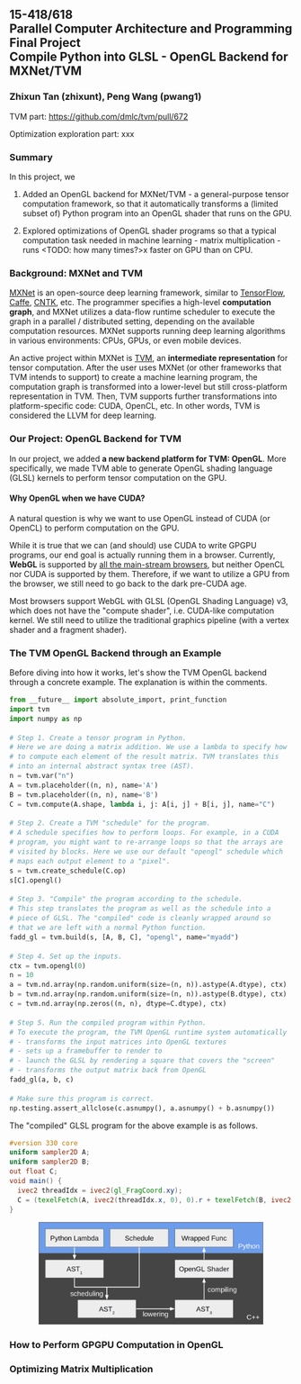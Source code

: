 ## 15-418/618 <br/>Parallel Computer Architecture and Programming <br/>Final Project<br/>Compile Python into GLSL - OpenGL Backend for MXNet/TVM

### Zhixun Tan (zhixunt), Peng Wang (pwang1)

TVM part: https://github.com/dmlc/tvm/pull/672

Optimization exploration part: xxx

### Summary

In this project, we

1) Added an OpenGL backend for MXNet/TVM - a general-purpose tensor computation framework, so that it automatically transforms a (limited subset of) Python program into an OpenGL shader that runs on the GPU.

2) Explored optimizations of OpenGL shader programs so that a typical computation task needed in machine learning - matrix multiplication - runs <TODO: how many times?>x faster on GPU than on CPU.

### Background: MXNet and TVM

[MXNet](https://github.com/apache/incubator-mxnet) is an open-source deep learning framework, similar to [TensorFlow](https://github.com/tensorflow/tensorflow), [Caffe](https://github.com/caffe2/caffe2), [CNTK](https://github.com/Microsoft/CNTK), etc. The programmer specifies a high-level **computation graph**, and MXNet utilizes a data-flow runtime scheduler to execute the graph in a parallel / distributed setting, depending on the available computation resources. MXNet supports running deep learning algorithms in various environments: CPUs, GPUs, or even mobile devices.

An active project within MXNet is [TVM](https://github.com/dmlc/tvm), an **intermediate representation** for tensor computation. After the user uses MXNet (or other frameworks that TVM intends to support) to create a machine learning program, the computation graph is transformed into a lower-level but still cross-platform representation in TVM. Then, TVM supports further transformations into platform-specific code: CUDA, OpenCL, etc. In other words, TVM is considered the LLVM for deep learning.

### Our Project: OpenGL Backend for TVM

In our project, we added **a new backend platform for TVM: OpenGL**. More specifically, we made TVM able to generate OpenGL shading language (GLSL) kernels to perform tensor computation on the GPU.

#### Why OpenGL when we have CUDA?

A natural question is why we want to use OpenGL instead of CUDA (or OpenCL) to perform computation on the GPU.

While it is true that we can (and should) use CUDA to write GPGPU programs, our end goal is actually running them in a browser. Currently, **WebGL** is supported by [all the main-stream browsers](https://caniuse.com/#feat=webgl2), but neither OpenCL nor CUDA is supported by them. Therefore, if we want to utilize a GPU from the browser, we still need to go back to the dark pre-CUDA age.

Most browsers support WebGL with GLSL (OpenGL Shading Language) v3, which does not have the "compute shader", i.e. CUDA-like computation kernel. We still need to utilize the traditional graphics pipeline (with a vertex shader and a fragment shader).

### The TVM OpenGL Backend through an Example

Before diving into how it works, let's show the TVM OpenGL backend through a concrete example. The explanation is within the comments.

```python
from __future__ import absolute_import, print_function
import tvm
import numpy as np

# Step 1. Create a tensor program in Python.
# Here we are doing a matrix addition. We use a lambda to specify how
# to compute each element of the result matrix. TVM translates this
# into an internal abstract syntax tree (AST).
n = tvm.var("n")
A = tvm.placeholder((n, n), name='A')
B = tvm.placeholder((n, n), name='B')
C = tvm.compute(A.shape, lambda i, j: A[i, j] + B[i, j], name="C")

# Step 2. Create a TVM "schedule" for the program.
# A schedule specifies how to perform loops. For example, in a CUDA
# program, you might want to re-arrange loops so that the arrays are
# visited by blocks. Here we use our default "opengl" schedule which
# maps each output element to a "pixel".
s = tvm.create_schedule(C.op)
s[C].opengl()

# Step 3. "Compile" the program according to the schedule.
# This step translates the program as well as the schedule into a
# piece of GLSL. The "compiled" code is cleanly wrapped around so
# that we are left with a normal Python function.
fadd_gl = tvm.build(s, [A, B, C], "opengl", name="myadd")

# Step 4. Set up the inputs.
ctx = tvm.opengl(0)
n = 10
a = tvm.nd.array(np.random.uniform(size=(n, n)).astype(A.dtype), ctx)
b = tvm.nd.array(np.random.uniform(size=(n, n)).astype(B.dtype), ctx)
c = tvm.nd.array(np.zeros((n, n), dtype=C.dtype), ctx)

# Step 5. Run the compiled program within Python.
# To execute the program, the TVM OpenGL runtime system automatically
# - transforms the input matrices into OpenGL textures
# - sets up a framebuffer to render to
# - launch the GLSL by rendering a square that covers the "screen"
# - transforms the output matrix back from OpenGL
fadd_gl(a, b, c)

# Make sure this program is correct.
np.testing.assert_allclose(c.asnumpy(), a.asnumpy() + b.asnumpy())
```

The "compiled" GLSL program for the above example is as follows.

```glsl
#version 330 core
uniform sampler2D A;
uniform sampler2D B;
out float C;
void main() {
  ivec2 threadIdx = ivec2(gl_FragCoord.xy);
  C = (texelFetch(A, ivec2(threadIdx.x, 0), 0).r + texelFetch(B, ivec2(threadIdx.x, 0), 0).r);
}
```

<center><img src="flow.png" alt="Drawing" style="width: 400px;"/></center>

### How to Perform GPGPU Computation in OpenGL

### Optimizing Matrix Multiplication

